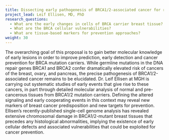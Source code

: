 ```yaml
---
title: Dissecting early pathogenesis of BRCA1/2-associated cancer for risk prediction and prevention
project_lead: Leif Ellisen, MD, PhD
research_questions:
  - What are the early changes in cells of BRCA carrier breast tissue?
  - What are the BRCA cellular vulnerabilities?
  - What are tissue-based markers for prevention approaches?
weight: 30
---
```

The overarching goal of this proposal is to gain better molecular knowledge of early lesions in order to improve prediction, early detection and cancer prevention for BRCA mutation carriers. While germline mutations in the DNA repair genes BRCA1 and BRCA2 confer dramatically elevated risk of cancers of the breast, ovary, and pancreas, the precise pathogenesis of BRCA1/2-associated cancer remains to be elucidated. Dr. Leif Ellisen at MGH is carrying out systematic studies of early events that give rise to these cancers, in part through detailed molecular analysis of normal and pre-cancerous tissues from BRCA1/2 mutation carriers. Defining the altered signaling and early cooperating events in this context may reveal new markers of breast cancer predisposition and new targets for prevention. Ellisen’s recently-published single-cell genome analysis has revealed extensive chromosomal damage in BRCA1/2-mutant breast tissues that precedes any histological abnormalities, implying the existence of early cellular defects and associated vulnerabilities that could be exploited for cancer prevention.
